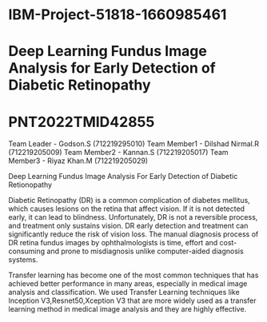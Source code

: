 # IBM-Project-51818-1660985461
# Deep Learning Fundus Image Analysis for Early Detection of Diabetic Retinopathy
# PNT2022TMID42855

Team Leader - Godson.S (712219295010)
Team Member1 - Dilshad Nirmal.R (712219205009)
Team Member2 - Kannan.S (712219205017)
Team Member3 - Riyaz Khan.M (712219205029)


Deep Learning Fundus Image Analysis For Early Detection of Diabetic Retionopathy

Diabetic Retinopathy (DR) is a common complication of diabetes mellitus, which causes lesions on the retina that affect vision. If it is not detected early, it can lead to blindness. Unfortunately, DR is not a reversible process, and treatment only sustains vision. DR early detection and treatment can significantly reduce the risk of vision loss. The manual diagnosis process of DR retina fundus images by ophthalmologists is time, effort and cost-consuming and prone to misdiagnosis unlike computer-aided diagnosis systems.

Transfer learning has become one of the most common techniques that has achieved better performance in many areas, especially in medical image analysis and classification. We used Transfer Learning techniques like Inception V3,Resnet50,Xception V3 that are more widely used as a transfer learning method in medical image analysis and they are highly effective.
